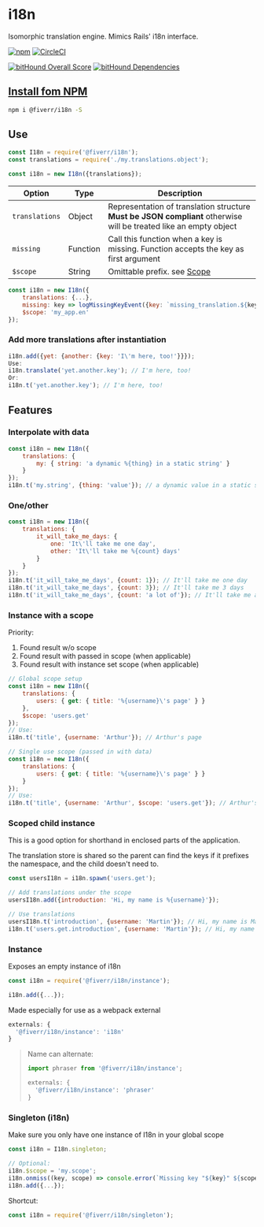# i18n
Isomorphic translation engine. Mimics Rails' i18n interface.

[![npm](https://img.shields.io/npm/v/@fiverr/i18n.svg)](https://www.npmjs.com/package/@fiverr/i18n)
[![CircleCI](https://img.shields.io/circleci/project/github/fiverr/i18n.js.svg)](https://circleci.com/gh/fiverr/i18n.js)

[![bitHound Overall Score](https://www.bithound.io/github/fiverr/i18n.js/badges/score.svg)](https://www.bithound.io/github/fiverr/i18n.js)
[![bitHound Dependencies](https://www.bithound.io/github/fiverr/i18n.js/badges/dependencies.svg)](https://www.bithound.io/github/fiverr/i18n.js/master/dependencies/npm)


## [Install fom NPM](https://www.npmjs.com/package/@fiverr/i18n)
```sh
npm i @fiverr/i18n -S
```
## Use
```javascript
const I18n = require('@fiverr/i18n');
const translations = require('./my.translations.object');

const i18n = new I18n({translations});
```

| Option | Type | Description |
| ------ | ---- | ----------- |
| `translations` | Object | Representation of translation structure **Must be JSON compliant** otherwise will be treated like an empty object |
| `missing` | Function | Call this function when a key is missing. Function accepts the key as first argument |
| `$scope` | String | Omittable prefix. see [Scope](#instance-with-a-scope) |

```javascript
const i18n = new I18n({
    translations: {...},
    missing: key => logMissingKeyEvent({key: `missing_translation.${key.replace(/\W/g, '_')}`}),
    $scope: 'my_app.en'
});
```

### Add more translations after instantiation
```javascript
i18n.add({yet: {another: {key: 'I\'m here, too!'}}});
Use:
i18n.translate('yet.another.key'); // I'm here, too!
Or:
i18n.t('yet.another.key'); // I'm here, too!
```

## Features

### Interpolate with data
```javascript
const i18n = new I18n({
    translations: {
        my: { string: 'a dynamic %{thing} in a static string' }
    }
});
i18n.t('my.string', {thing: 'value'}); // a dynamic value in a static string
```

### One/other
```javascript
const i18n = new I18n({
    translations: {
        it_will_take_me_days: {
            one: 'It\'ll take me one day',
            other: 'It\'ll take me %{count} days'
        }
    }
});
i18n.t('it_will_take_me_days', {count: 1}); // It'll take me one day
i18n.t('it_will_take_me_days', {count: 3}); // It'll take me 3 days
i18n.t('it_will_take_me_days', {count: 'a lot of'}); // It'll take me a lot of days
```

### Instance with a scope
Priority:
1. Found result w/o scope
2. Found result with passed in scope (when applicable)
3. Found result with instance set scope (when applicable)

```javascript
// Global scope setup
const i18n = new I18n({
    translations: {
        users: { get: { title: '%{username}\'s page' } }
    },
    $scope: 'users.get'
});
// Use:
i18n.t('title', {username: 'Arthur'}); // Arthur's page

// Single use scope (passed in with data)
const i18n = new I18n({
    translations: {
        users: { get: { title: '%{username}\'s page' } }
    }
});
// Use:
i18n.t('title', {username: 'Arthur', $scope: 'users.get'}); // Arthur's page
```

### Scoped child instance
This is a good option for shorthand in enclosed parts of the application.

The translation store is shared so the parent can find the keys if it prefixes the namespace, and the child doesn't need to.
```javascript
const usersI18n = i18n.spawn('users.get');

// Add translations under the scope
usersI18n.add({introduction: 'Hi, my name is %{username}'});

// Use translations
usersI18n.t('introduction', {username: 'Martin'}); // Hi, my name is Martin
i18n.t('users.get.introduction', {username: 'Martin'}); // Hi, my name is Martin
```

### Instance
Exposes an empty instance of i18n
```javascript
const i18n = require('@fiverr/i18n/instance');

i18n.add({...});
```

Made especially for use as a webpack external
```javascript
externals: {
  '@fiverr/i18n/instance': 'i18n'
}
```

> Name can alternate:
> ```javascript
> import phraser from '@fiverr/i18n/instance';
> ```
>
> ```javascript
> externals: {
>   '@fiverr/i18n/instance': 'phraser'
> }
> ```


### Singleton (i18n)
Make sure you only have one instance of I18n in your global scope
```javascript
const i18n = I18n.singleton;

// Optional:
i18n.$scope = 'my.scope';
i18n.onmiss((key, scope) => console.error(`Missing key "${key}" ${scope ? `In scope: "${scope}"`}`));
i18n.add({...});
```
Shortcut:
```javascript
const i18n = require('@fiverr/i18n/singleton');
```

